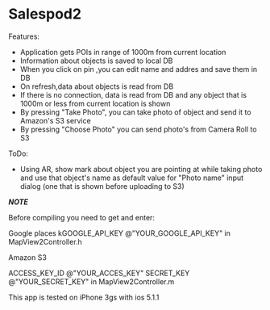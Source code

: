 Salespod2
=========

Features:

- Application gets POIs in range of 1000m from current location
- Information about objects is saved to local DB
- When you click on pin ,you can edit name and addres and save them in DB
- On refresh,data about objects is read from DB 
- If there is no connection, data is read from DB and any object that is 1000m or less from current location is shown
- By pressing "Take Photo", you can take photo of object and send it to Amazon's S3 service
- By pressing "Choose Photo" you can send photo's from Camera Roll to S3


ToDo:

- Using AR, show mark about object you are pointing at while taking photo and use that object's name as
  default value for "Photo name" input dialog (one that is shown before uploading to S3)


***NOTE***

Before compiling you need to get and enter:

Google places 
kGOOGLE_API_KEY @"YOUR_GOOGLE_API_KEY"  in MapView2Controller.h

Amazon S3

ACCESS_KEY_ID   @"YOUR_ACCES_KEY"
SECRET_KEY      @"YOUR_SECRET_KEY" in MapView2Controller.m

 
 This app is tested on iPhone 3gs with ios 5.1.1
